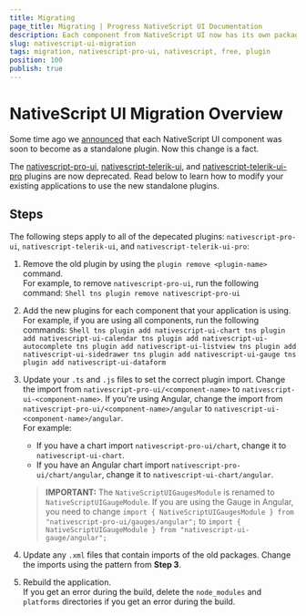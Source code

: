 ```yaml
---
title: Migrating
page_title: Migrating | Progress NativeScript UI Documentation
description: Each component from NativeScript UI now has its own package available for all NativeScript developers on npm.
slug: nativescript-ui-migration
tags: migration, nativescript-pro-ui, nativescript, free, plugin
position: 100
publish: true
---
```


# NativeScript UI Migration Overview

Some time ago we [announced](https://www.nativescript.org/blog/nativescript-ui-whats-next) that each NativeScript UI component was soon to become as a standalone plugin. Now this change is a fact.

The [nativescript-pro-ui](https://www.npmjs.com/package/nativescript-pro-ui), [nativescript-telerik-ui](https://www.npmjs.com/package/nativescript-telerik-ui), and [nativescript-telerik-ui-pro](https://www.npmjs.com/package/nativescript-telerik-ui-pro) plugins are now deprecated. Read below to learn how to modify your existing applications to use the new standalone plugins.

## Steps

The following steps apply to all of the depecated plugins: `nativescript-pro-ui`, `nativescript-telerik-ui`, and `nativescript-telerik-ui-pro`:

1. Remove the old plugin by using the `plugin remove <plugin-name>` command.<br/>For example, to remove `nativescript-pro-ui`, run the following command:
        ```Shell
        tns plugin remove nativescript-pro-ui
        ```

2. Add the new plugins for each component that your application is using.<br/>For example, if you are using all components, run the following commands:
        ```Shell
        tns plugin add nativescript-ui-chart
        tns plugin add nativescript-ui-calendar
        tns plugin add nativescript-ui-autocomplete
        tns plugin add nativescript-ui-listview
        tns plugin add nativescript-ui-sidedrawer
        tns plugin add nativescript-ui-gauge
        tns plugin add nativescript-ui-dataform
        ```

3. Update your `.ts` and `.js` files to set the correct plugin import. Change the import from `nativescript-pro-ui/<component-name>` to `nativescript-ui-<component-name>`. If you're using Angular, change the import from `nativescript-pro-ui/<component-name>/angular` to `nativescript-ui-<component-name>/angular`.<br/>For example:
    * If you have a chart import `nativescript-pro-ui/chart`, change it to `nativescript-ui-chart`.
    * If you have an Angular chart import `nativescript-pro-ui/chart/angular`, change it to `nativescript-ui-chart/angular`.
     
    > **IMPORTANT:** The `NativeScriptUIGaugesModule` is renamed to `NativeScriptUIGaugeModule`. If you are using the Gauge in Angular, you need to change `import { NativeScriptUIGaugesModule } from "nativescript-pro-ui/gauges/angular";` to `import { NativeScriptUIGaugeModule } from "nativescript-ui-gauge/angular";`

4. Update any `.xml` files that contain imports of the old packages. Change the imports using the pattern from **Step 3**.

5. Rebuild the application.<br/>If you get an error during the build, delete the `node_modules` and `platforms` directories if you get an error during the build.
